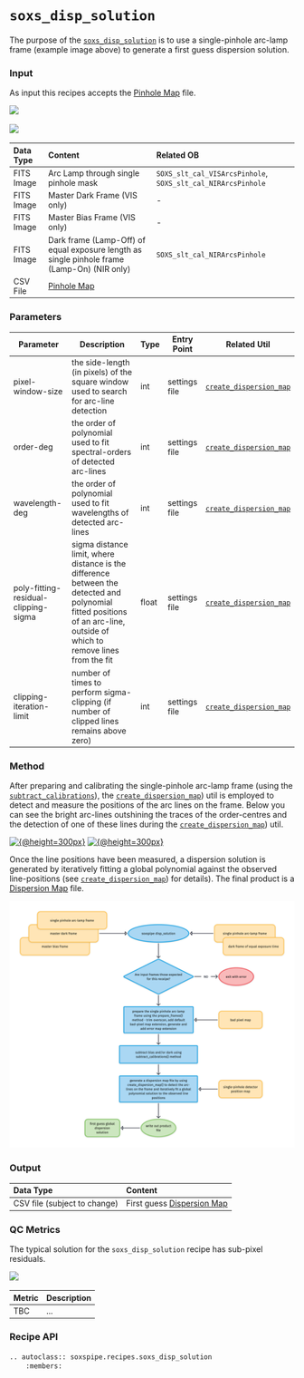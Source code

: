 # `soxs_disp_solution`

The purpose of the [`soxs_disp_solution`](../_api/soxspipe.recipes.soxs_disp_solution.html) is to use a single-pinhole arc-lamp frame (example image above) to generate a first guess dispersion solution.

### Input

As input this recipes accepts the [Pinhole Map](../files/pinhole_map.md) file.

[![](https://live.staticflickr.com/65535/50292838383_b824f69a86_z.png)](https://live.staticflickr.com/65535/50292838383_b824f69a86_o.png)

[![](https://live.staticflickr.com/65535/50636320023_33a47c36d0_z.png)](https://live.staticflickr.com/65535/50636320023_33a47c36d0_o.png)


| Data Type | Content | Related OB |
|:----|:----|:---|
| FITS Image | Arc Lamp through single pinhole mask | `SOXS_slt_cal_VISArcsPinhole`, `SOXS_slt_cal_NIRArcsPinhole`|
| FITS Image | Master Dark Frame (VIS only) | - |
| FITS Image | Master Bias Frame (VIS only) | - |
| FITS Image | Dark frame (Lamp-Off) of equal exposure length as single pinhole frame (Lamp-On) (NIR only) | `SOXS_slt_cal_NIRArcsPinhole` |
| CSV File | [Pinhole Map](../files/pinhole_map.md) |

### Parameters

| Parameter                | Description                                   | Type  | Entry Point   | Related Util                                   |
| ------------------------ | --------------------------------------------- | ----- | ------------- | ---------------------------------------------- |
| pixel-window-size  | the side-length (in pixels) of the square window used to search for arc-line detection  |  int | settings file |  [`create_dispersion_map`](../utils/create_dispersion_map.md) |
| order-deg  |  the order of polynomial used to fit spectral-orders of detected arc-lines   | int | settings file  |  [`create_dispersion_map`](../utils/create_dispersion_map.md) |
| wavelength-deg  |  the order of polynomial used to fit wavelengths of detected arc-lines  | int | settings file  |  [`create_dispersion_map`](../utils/create_dispersion_map.md) |
| poly-fitting-residual-clipping-sigma  | sigma distance limit, where distance is the difference between the detected and polynomial fitted positions of an arc-line, outside of which to remove lines from the fit   | float   | settings file |  [`create_dispersion_map`](../utils/create_dispersion_map.md) | 
| clipping-iteration-limit  |  number of times to perform sigma-clipping (if number of clipped lines remains above zero) |  int   | settings file | [`create_dispersion_map`](../utils/create_dispersion_map.md) |

### Method

After preparing and calibrating the single-pinhole arc-lamp frame (using the [`subtract_calibrations`](../utils/subtract_calibrations.md)), the [`create_dispersion_map`](../utils/create_dispersion_map.md)) util is employed to detect and measure the positions of the arc lines on the frame. Below you can see the bright arc-lines outshining the traces of the order-centres and the detection of one of these lines during the [`create_dispersion_map`](../utils/create_dispersion_map.md)) util.

[![{@height=300px}](https://live.staticflickr.com/65535/50293674417_80470ed5f0_z.png)](https://live.staticflickr.com/65535/50293674417_80470ed5f0_o.png) [![{@height=300px}](https://live.staticflickr.com/65535/50294361037_a5a5ddd7f0_m.png)](https://live.staticflickr.com/65535/50294361037_a5a5ddd7f0_o.png)

Once the line positions have been measured, a dispersion solution is generated by iteratively fitting a global polynomial against the observed line-positions (see [`create_dispersion_map`](../utils/create_dispersion_map.md)) for details). The final product is a [Dispersion Map](../files/dispersion_map.md) file.

![](soxs_disp_solution.png)

### Output
 
| Data Type | Content |
|:----|:----|
| CSV file (subject to change)  |  First guess [Dispersion Map](../files/dispersion_map.md) | 

### QC Metrics

The typical solution for the `soxs_disp_solution` recipe has sub-pixel residuals.

[![](https://live.staticflickr.com/65535/50330665336_accab9eed4_z.png)](https://live.staticflickr.com/65535/50330665336_accab9eed4_o.png)


| Metric  | Description |
| :------------ | :----------- |
| TBC     | ...  |

### Recipe API

```eval_rst
.. autoclass:: soxspipe.recipes.soxs_disp_solution
    :members:
```

